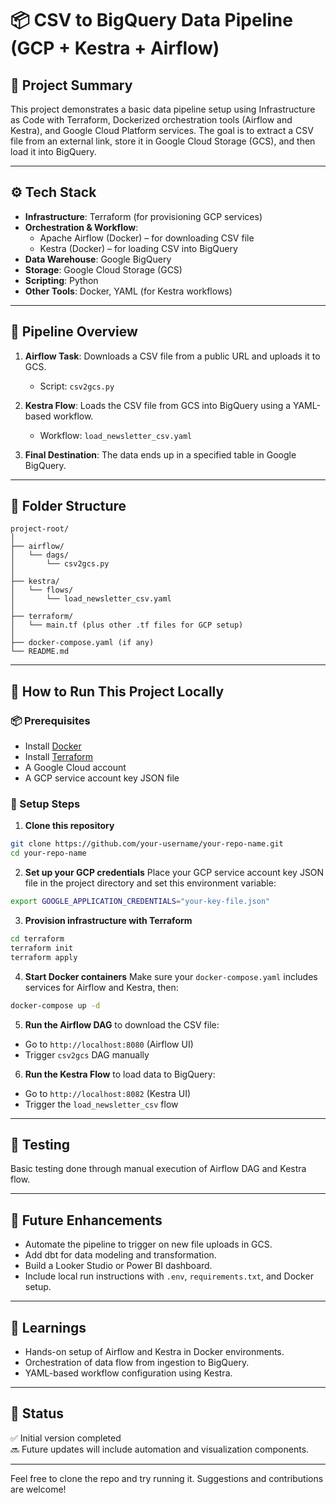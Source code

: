 # 📦 CSV to BigQuery Data Pipeline (GCP + Kestra + Airflow)

## 📝 Project Summary
This project demonstrates a basic data pipeline setup using Infrastructure as Code with Terraform, Dockerized orchestration tools (Airflow and Kestra), and Google Cloud Platform services. The goal is to extract a CSV file from an external link, store it in Google Cloud Storage (GCS), and then load it into BigQuery.

---

## ⚙️ Tech Stack
- **Infrastructure**: Terraform (for provisioning GCP services)
- **Orchestration & Workflow**:
  - Apache Airflow (Docker) – for downloading CSV file
  - Kestra (Docker) – for loading CSV into BigQuery
- **Data Warehouse**: Google BigQuery
- **Storage**: Google Cloud Storage (GCS)
- **Scripting**: Python
- **Other Tools**: Docker, YAML (for Kestra workflows)

---

## 🔄 Pipeline Overview
1. **Airflow Task**: Downloads a CSV file from a public URL and uploads it to GCS.
   - Script: `csv2gcs.py`

2. **Kestra Flow**: Loads the CSV file from GCS into BigQuery using a YAML-based workflow.
   - Workflow: `load_newsletter_csv.yaml`

3. **Final Destination**: The data ends up in a specified table in Google BigQuery.

---

## 📂 Folder Structure
```
project-root/
│
├── airflow/
│   └── dags/
│       └── csv2gcs.py
│
├── kestra/
│   └── flows/
│       └── load_newsletter_csv.yaml
│
├── terraform/
│   └── main.tf (plus other .tf files for GCP setup)
│
├── docker-compose.yaml (if any)
└── README.md
```

---

## 🚀 How to Run This Project Locally

### 📦 Prerequisites
- Install [Docker](https://www.docker.com/)
- Install [Terraform](https://developer.hashicorp.com/terraform/install)
- A Google Cloud account
- A GCP service account key JSON file

### 🔧 Setup Steps
1. **Clone this repository**
```bash
git clone https://github.com/your-username/your-repo-name.git
cd your-repo-name
```

2. **Set up your GCP credentials**
Place your GCP service account key JSON file in the project directory and set this environment variable:
```bash
export GOOGLE_APPLICATION_CREDENTIALS="your-key-file.json"
```

3. **Provision infrastructure with Terraform**
```bash
cd terraform
terraform init
terraform apply
```

4. **Start Docker containers**
Make sure your `docker-compose.yaml` includes services for Airflow and Kestra, then:
```bash
docker-compose up -d
```

5. **Run the Airflow DAG** to download the CSV file:
- Go to `http://localhost:8080` (Airflow UI)
- Trigger `csv2gcs` DAG manually

6. **Run the Kestra Flow** to load data to BigQuery:
- Go to `http://localhost:8082` (Kestra UI)
- Trigger the `load_newsletter_csv` flow

---

## 🧪 Testing
Basic testing done through manual execution of Airflow DAG and Kestra flow.

---

## 🔮 Future Enhancements
- Automate the pipeline to trigger on new file uploads in GCS.
- Add dbt for data modeling and transformation.
- Build a Looker Studio or Power BI dashboard.
- Include local run instructions with `.env`, `requirements.txt`, and Docker setup.

---

## 🧠 Learnings
- Hands-on setup of Airflow and Kestra in Docker environments.
- Orchestration of data flow from ingestion to BigQuery.
- YAML-based workflow configuration using Kestra.

---

## 📌 Status
✅ Initial version completed  
🔜 Future updates will include automation and visualization components.

---

Feel free to clone the repo and try running it. Suggestions and contributions are welcome!

